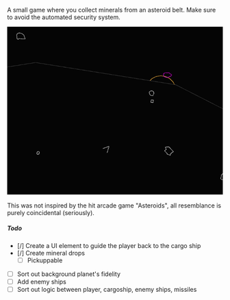 A small game where you collect minerals from an asteroid belt. Make sure to avoid the automated security system.

![screenshot.png](screenshot.png)

This was not inspired by the hit arcade game "Asteroids", all resemblance is purely coincidental (seriously).

##### Todo

- [/] Create a UI element to guide the player back to the cargo ship
- [/] Create mineral drops
    - [ ] Pickuppable
- [ ] Sort out background planet's fidelity
- [ ] Add enemy ships
- [ ] Sort out logic between player, cargoship, enemy ships, missiles